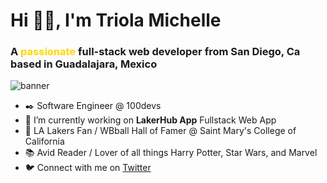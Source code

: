 <h1 align="left">Hi 👋🏽, I'm Triola Michelle</h1>
<h3 align="left">A <span style="color: gold">passionate</span> full-stack web developer from San Diego, Ca based in Guadalajara, Mexico</h3>
<img src="https://user-images.githubusercontent.com/49826692/214142108-011b15e2-c411-4b1b-9b5e-05e8b4996b99.png"
 style="max-width: 100%" alt="banner">

- ✒️ Software Engineer @ 100devs
- 🔭 I’m currently working on **LakerHub App** Fullstack Web App
- 🏀 LA Lakers Fan / WBball Hall of Famer @ Saint Mary's College of California
- 📚 Avid Reader / Lover of all things Harry Potter, Star Wars, and Marvel
- 🐦 Connect with me on <a href="https://twitter.com/jacktree_coding" target="blank">Twitter</a>

<!-- <div align="center">
<p><img align="center" src="https://github-readme-streak-stats.herokuapp.com/?user=tmjsmc53&theme=dark" alt="tmjsmc53" /></p>
</div> -->

